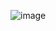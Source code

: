 ![image](https://github.com/Esben-Andreas-Madsen/GMD1_Icy-Tower/assets/91538845/8f3bd0b3-79c0-46ca-b7f6-5dd1f547c0fa)
